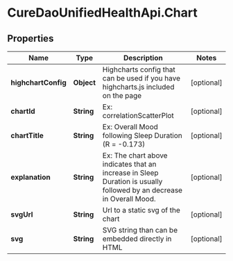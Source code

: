 # CureDaoUnifiedHealthApi.Chart

## Properties

Name | Type | Description | Notes
------------ | ------------- | ------------- | -------------
**highchartConfig** | **Object** |  Highcharts config that can be used if you have highcharts.js included on the page | [optional] 
**chartId** | **String** | Ex: correlationScatterPlot | [optional] 
**chartTitle** | **String** | Ex: Overall Mood following Sleep Duration (R &#x3D; -0.173) | [optional] 
**explanation** | **String** | Ex: The chart above indicates that an increase in Sleep Duration is usually followed by an decrease in Overall Mood. | [optional] 
**svgUrl** | **String** | Url to a static svg of the chart | [optional] 
**svg** | **String** | SVG string than can be embedded directly in HTML | [optional] 


